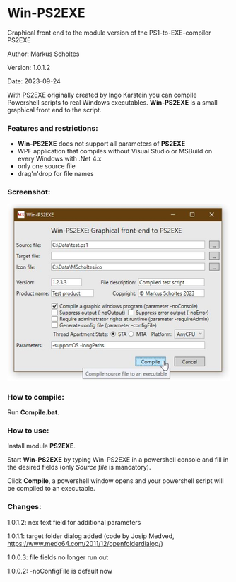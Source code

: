 # Win-PS2EXE
Graphical front end to the module version of the PS1-to-EXE-compiler PS2EXE

Author: Markus Scholtes

Version: 1.0.1.2

Date: 2023-09-24

With [PS2EXE](https://gallery.technet.microsoft.com/PS2EXE-GUI-Convert-e7cb69d5) originally created by Ingo Karstein you can compile Powershell scripts to real Windows executables. **Win-PS2EXE** is a small graphical front end to the script.

### Features and restrictions:
* **Win-PS2EXE** does not support all parameters of **PS2EXE**
* WPF application that compiles without Visual Studio or MSBuild on every Windows with .Net 4.x
* only one source file
* drag'n'drop for file names

### Screenshot:
![Screenshot](Screenshot.jpg)

### How to compile:
Run **Compile.bat**.

### How to use:
Install module **PS2EXE**.

Start **Win-PS2EXE** by typing Win-PS2EXE in a powershell console and fill in the desired fields (only *Source file* is mandatory).

Click **Compile**, a powershell window opens and your powershell script will be compiled to an executable.

### Changes:
1.0.1.2: nex text field for additional parameters

1.0.1.1: target folder dialog added (code by Josip Medved, https://www.medo64.com/2011/12/openfolderdialog/)

1.0.0.3: file fields no longer run out

1.0.0.2: -noConfigFile is default now
